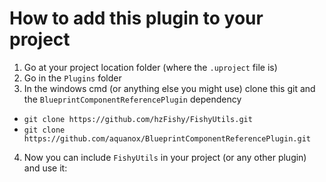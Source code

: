 # How to add this plugin to your project
1. Go at your project location folder (where the `.uproject` file is)
2. Go in the `Plugins` folder
3. In the windows cmd (or anything else you might use) clone this git and the `BlueprintComponentReferencePlugin` dependency
  - `git clone https://github.com/hzFishy/FishyUtils.git`
  - `git clone https://github.com/aquanox/BlueprintComponentReferencePlugin.git`
4. Now you can include `FishyUtils` in your project (or any other plugin) and use it:
